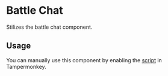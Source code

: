 # Battle Chat

Stilizes the battle chat component.

## Usage

You can manually use this component by enabling the [script](https://raw.githubusercontent.com/Neutrxl/Themed/main/Battle/BattleChat/BattleChat.user.js) in Tampermonkey.